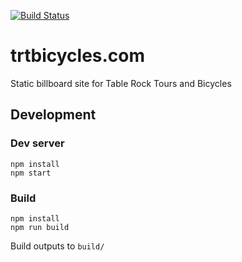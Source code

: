[![Build Status](https://travis-ci.org/BearAlliance/TRT.svg?branch=master)](https://travis-ci.org/BearAlliance/TRT)

# trtbicycles.com

Static billboard site for Table Rock Tours and Bicycles

## Development

### Dev server
```
npm install
npm start
``` 

### Build
```
npm install
npm run build
```

Build outputs to `build/`